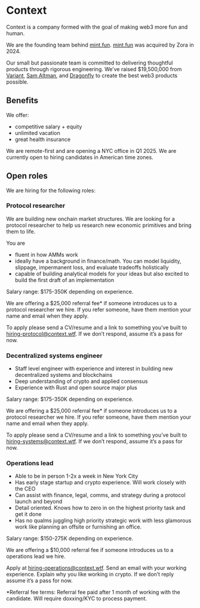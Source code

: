 # Context

Context is a company formed with the goal of making web3 more fun and human.

We are the founding team behind [mint.fun](https://mint.fun).
[mint.fun](https://mint.fun) was acquired by Zora in 2024.

Our small but passionate team is committed to delivering thoughtful products
through rigorous engineering. We’ve raised $19,500,000 from
[Variant](https://variant.fund), [Sam Altman](https://twitter.com/sama), and
[Dragonfly](https://dragonfly.xyz) to create the best web3 products possible.

## Benefits

We offer:

- competitive salary + equity
- unlimited vacation
- great health insurance

We are remote-first and are opening a NYC office in Q1 2025. We are currently
open to hiring candidates in American time zones.

## Open roles

We are hiring for the following roles:

### Protocol researcher

We are building new onchain market structures. We are looking for a protocol
researcher to help us research new economic primitives and bring them to life.

You are

- fluent in how AMMs work
- ideally have a background in finance/math. You can model liquidity, slippage,
  impermanent loss, and evaluate tradeoffs holistically
- capable of building analytical models for your ideas but also excited to build
  the first draft of an implementation

Salary range: $175-350K depending on experience.

We are offering a $25,000 referral fee\* if someone introduces us to a protocol
researcher we hire. If you refer someone, have them mention your name and email
when they apply.

To apply please send a CV/resume and a link to something you’ve built to
hiring-protocol@context.wtf. If we don’t respond, assume it’s a pass for now.

### Decentralized systems engineer

- Staff level engineer with experience and interest in building new
  decentralized systems and blockchains
- Deep understanding of crypto and applied consensus
- Experience with Rust and open source major plus

Salary range: $175-350K depending on experience.

We are offering a $25,000 referral fee\* if someone introduces us to a protocol
researcher we hire. If you refer someone, have them mention your name and email
when they apply.

To apply please send a CV/resume and a link to something you’ve built to
hiring-systems@context.wtf. If we don’t respond, assume it’s a pass for now.

### Operations lead

- Able to be in person 1-2x a week in New York City
- Has early stage startup and crypto experience. Will work closely with the CEO
- Can assist with finance, legal, comms, and strategy during a protocol launch
  and beyond
- Detail oriented. Knows how to zero in on the highest priority task and get it
  done
- Has no qualms juggling high priority strategic work with less glamorous work
  like planning an offsite or furnishing an office.

Salary range: $150-275K depending on experience.

We are offering a $10,000 referral fee if someone introduces us to a operations
lead we hire.

Apply at hiring-operations@context.wtf. Send an email with your working
experience. Explain why you like working in crypto. If we don’t reply assume
it’s a pass for now.

\*Referral fee terms: Referral fee paid after 1 month of working with the
candidate. Will require doxxing/KYC to process payment.
